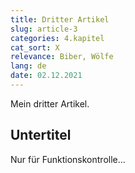 ```yaml
---
title: Dritter Artikel
slug: article-3
categories: 4.kapitel
cat_sort: X
relevance: Biber, Wölfe
lang: de
date: 02.12.2021
---
```


Mein dritter Artikel.

## Untertitel

Nur für Funktionskontrolle...
